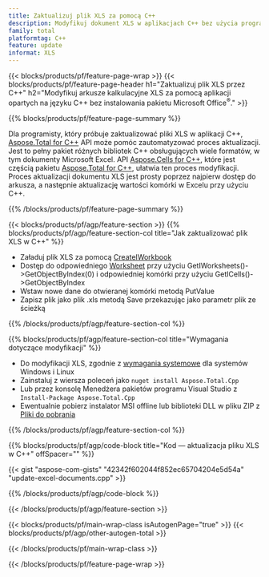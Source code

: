 ```yaml
---
title: Zaktualizuj plik XLS za pomocą C++
description: Modyfikuj dokument XLS w aplikacjach C++ bez użycia programu Microsoft Excel.
family: total
platformtag: C++
feature: update
informat: XLS
---
```

{{< blocks/products/pf/feature-page-wrap >}}
{{< blocks/products/pf/feature-page-header h1="Zaktualizuj plik XLS przez C++" h2="Modyfikuj arkusze kalkulacyjne XLS za pomocą aplikacji opartych na języku C++ bez instalowania pakietu Microsoft Office<sup>&reg;</sup>." >}}

{{% blocks/products/pf/feature-page-summary %}}

Dla programisty, który próbuje zaktualizować pliki XLS w aplikacji C++, [Aspose.Total for C++](https://products.aspose.com/total/cpp/) API może pomóc zautomatyzować proces aktualizacji. Jest to pełny pakiet różnych bibliotek C++ obsługujących wiele formatów, w tym dokumenty Microsoft Excel. API [Aspose.Cells for C++](https://products.aspose.com/cells/cpp/), które jest częścią pakietu [Aspose.Total for C++](https://products.aspose.com/total/cpp/), ułatwia ten proces modyfikacji. Proces aktualizacji dokumentu XLS jest prosty poprzez najpierw dostęp do arkusza, a następnie aktualizację wartości komórki w Excelu przy użyciu C++.

{{% /blocks/products/pf/feature-page-summary %}}

{{< blocks/products/pf/agp/feature-section >}}
{{% blocks/products/pf/agp/feature-section-col title="Jak zaktualizować plik XLS w C++" %}}

- Załaduj plik XLS za pomocą [CreateIWorkbook](https://reference.aspose.com/cells/cpp/class/aspose.cells.factory#a93f7282b976d2a001d44198dedaceee8)
- Dostęp do odpowiedniego [Worksheet](https://reference.aspose.com/cells/cpp/class/aspose.cells.i_worksheet) przy użyciu GetIWorksheets()->GetObjectByIndex(0) i odpowiedniej komórki przy użyciu GetICells()->GetObjectByIndex
- Wstaw nowe dane do otwieranej komórki metodą PutValue
- Zapisz plik jako plik .xls metodą Save przekazując jako parametr plik ze ścieżką

{{% /blocks/products/pf/agp/feature-section-col %}}

{{% blocks/products/pf/agp/feature-section-col title="Wymagania dotyczące modyfikacji" %}}

- Do modyfikacji XLS, zgodnie z [wymagania systemowe](https://docs.aspose.com/cells/cpp/system-requirements/) dla systemów Windows i Linux 
- Zainstaluj z wiersza poleceń jako ```nuget install Aspose.Total.Cpp```
- Lub przez konsolę Menedżera pakietów programu Visual Studio z ```Install-Package Aspose.Total.Cpp```
- Ewentualnie pobierz instalator MSI offline lub biblioteki DLL w pliku ZIP z [Pliki do pobrania](https://releases.aspose.com/cells/cpp)

{{% /blocks/products/pf/agp/feature-section-col %}}

{{% blocks/products/pf/agp/code-block title="Kod — aktualizacja pliku XLS w C++" offSpacer="" %}}

{{< gist "aspose-com-gists" "42342f602044f852ec65704204e5d54a" "update-excel-documents.cpp" >}}

{{% /blocks/products/pf/agp/code-block %}}

{{< /blocks/products/pf/agp/feature-section >}}

{{< blocks/products/pf/main-wrap-class isAutogenPage="true" >}}
{{< blocks/products/pf/agp/other-autogen-total >}}

{{< /blocks/products/pf/main-wrap-class >}}

{{< /blocks/products/pf/feature-page-wrap >}}